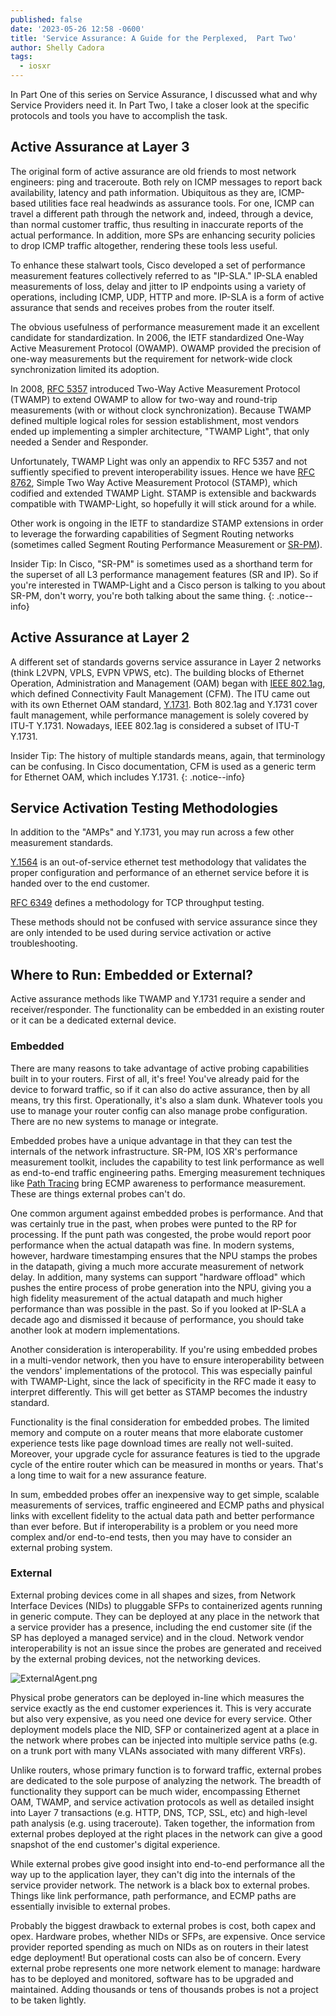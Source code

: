```yaml
---
published: false
date: '2023-05-26 12:58 -0600'
title: 'Service Assurance: A Guide for the Perplexed,  Part Two'
author: Shelly Cadora
tags:
  - iosxr
---
```

In Part One of this series on Service Assurance, I discussed what and why Service Providers need it.  In Part Two, I take a closer look at the specific protocols and tools you have to accomplish the task.

## Active Assurance at Layer 3
The original form of active assurance are old friends to most network engineers: ping and traceroute.  Both rely on ICMP messages to report back availability, latency and path information. Ubiquitous as they are, ICMP-based utilities face real headwinds as assurance tools.  For one, ICMP can travel a different path through the network and, indeed, through a device, than normal customer traffic, thus resulting in inaccurate reports of the actual performance. In addition, more SPs are enhancing security policies to drop ICMP traffic altogether, rendering these tools less useful.

To enhance these stalwart tools, Cisco developed a set of performance measurement features collectively referred to as "IP-SLA."  IP-SLA enabled measurements of loss, delay and jitter to IP endpoints using a variety of operations, including ICMP, UDP, HTTP and more. IP-SLA is a form of active assurance that sends and receives probes from the router itself.

The obvious usefulness of performance measurement made it an excellent candidate for standardization.  In 2006, the IETF standardized One-Way Active Measurement Protocol (OWAMP). OWAMP provided the precision of one-way measurements but the requirement for network-wide clock synchronization limited its adoption.  

In 2008, [RFC 5357](https://datatracker.ietf.org/doc/html/rfc5357) introduced Two-Way Active Measurement Protocol (TWAMP) to extend OWAMP to allow for two-way and round-trip measurements (with or without clock synchronization). Because TWAMP defined multiple logical roles for session establishment, most vendors ended up implementing a simpler architecture, "TWAMP Light", that only needed a Sender and Responder.  

Unfortunately, TWAMP Light was only an appendix to RFC 5357 and not suffiently specified to prevent interoperability issues.  Hence we have [RFC 8762](https://datatracker.ietf.org/doc/html/rfc8762), Simple Two Way Active Measurement Protocol (STAMP), which codified and extended TWAMP Light. STAMP is extensible and backwards compatible with TWAMP-Light, so hopefully it will stick around for a while.

Other work is ongoing in the IETF to standardize STAMP extensions in order to leverage the forwarding capabilities of Segment Routing networks (sometimes called Segment Routing Performance Measurement or [SR-PM](https://datatracker.ietf.org/doc/draft-ietf-ippm-stamp-srpm/)).  

Insider Tip: In Cisco, "SR-PM" is sometimes used as a shorthand term for the superset of all L3 performance management features (SR and IP).  So if you're interested in TWAMP-Light and a Cisco person is talking to you about SR-PM, don't worry, you're both talking about the same thing.
{: .notice--info}

## Active Assurance at Layer 2

A different set of standards governs service assurance in Layer 2 networks (think L2VPN, VPLS, EVPN VPWS, etc).  The building blocks of Ethernet Operation, Administration and Management (OAM) began with [IEEE 802.1ag](https://www.ieee802.org/1/pages/802.1ag.html), which defined Connectivity Fault Management (CFM).  The ITU came out with its own Ethernet OAM standard, [Y.1731](https://www.itu.int/rec/T-REC-Y.1731/en). Both 802.1ag and Y.1731 cover fault management, while performance management is solely covered by ITU-T Y.1731. Nowadays, IEEE 802.1ag is considered a subset of ITU-T Y.1731.

Insider Tip: The history of multiple standards means, again, that terminology can be confusing.  In Cisco documentation, CFM is used as a generic term for Ethernet OAM, which includes Y.1731.
{: .notice--info}

## Service Activation Testing Methodologies

In addition to the "AMPs" and Y.1731, you may run across a few other measurement standards. 

[Y.1564](https://www.itu.int/rec/T-REC-Y.1564-201602-I/en) is an out-of-service ethernet test methodology that validates the proper configuration and performance of an ethernet service before it is handed over to the end customer.  

[RFC 6349](https://www.ietf.org/rfc/rfc6349.txt) defines a methodology for TCP throughput testing.

These methods should not be confused with service assurance since they are only intended to be used during service activation or active troubleshooting.

## Where to Run: Embedded or External?

Active assurance methods like TWAMP and Y.1731 require a sender and receiver/responder.  The functionality can be embedded in an existing router or it can be a dedicated external device.

### Embedded
There are many reasons to take advantage of active probing capabilities built in to your routers.  First of all, it's free!  You've already paid for the device to forward traffic, so if it can also do active assurance, then by all means, try this first.  Operationally, it's also a slam dunk.  Whatever tools you use to manage your router config can also manage probe configuration.  There are no new systems to manage or integrate.

Embedded probes have a unique advantage in that they can test the internals of the network infrastructure. SR-PM, IOS XR's performance measurement toolkit, includes the capability to test link performance as well as end-to-end traffic engineering paths. Emerging measurement techniques like [Path Tracing](https://datatracker.ietf.org/doc/draft-filsfils-spring-path-tracing/) bring ECMP awareness to performance measurement.  These are things external probes can't do.

One common argument against embedded probes is performance.  And that was certainly true in the past, when probes were punted to the RP for processing. If the punt path was congested, the probe would report poor performance when the actual datapath was fine. In modern systems, however, hardware timestamping ensures that the NPU stamps the probes in the datapath, giving a much more accurate measurement of network delay.  In addition, many systems can support "hardware offload" which pushes the entire process of probe generation into the NPU, giving you a high fidelity measurement of the actual datapath and much higher performance than was possible in the past.  So if you looked at IP-SLA a decade ago and dismissed it because of performance, you should take another look at modern implementations.

Another consideration is interoperability.  If you're using embedded probes in a multi-vendor network, then you have to ensure interoperability between the vendors' implementations of the protocol.  This was especially painful with TWAMP-Light, since the lack of specificity in the RFC made it easy to interpret differently.  This will get better as STAMP becomes the industry standard.

Functionality is the final consideration for embedded probes. The limited memory and compute on a router means that more elaborate customer experience tests like page download times are really not well-suited.  Moreover, your upgrade cycle for assurance features is tied to the upgrade cycle of the entire router which can be measured in months or years.  That's a long time to wait for a new assurance feature.

In sum, embedded probes offer an inexpensive way to get simple, scalable measurements of services, traffic engineered and ECMP paths and physical links with excellent fidelity to the actual data path and better performance than ever before. But if interoperability is a problem or you need more complex and/or end-to-end tests, then you may have to consider an external probing system.

### External
External probing devices come in all shapes and sizes, from Network Interface Devices (NIDs) to pluggable SFPs to containerized agents running in generic compute.  They can be deployed at any place in the network that a service provider has a presence, including the end customer site (if the SP has deployed a managed service) and in the cloud. Network vendor interoperability is not an issue since the probes are generated and received by the external probing devices, not the networking devices.

![ExternalAgent.png]({{site.baseurl}}/images/ExternalAgent.png)

Physical probe generators can be deployed in-line which measures the service exactly as the end customer experiences it. This is very accurate but also very expensive, as you need one device for every service.  Other deployment models place the NID, SFP or containerized agent at a place in the network where probes can be injected into multiple service paths (e.g. on a trunk port with many VLANs associated with many different VRFs).

Unlike routers, whose primary function is to forward traffic, external probes are dedicated to the sole purpose of analyzing the network. The breadth of functionality they support can be much wider, encompassing Ethernet OAM, TWAMP, and service activation protocols as well as detailed insight into Layer 7 transactions (e.g. HTTP, DNS, TCP, SSL, etc) and high-level path analysis (e.g. using traceroute). Taken together, the information from external probes deployed at the right places in the network can give a good snapshot of the end customer's digital experience.

While external probes give good insight into end-to-end performance all the way up to the application layer, they can't dig into the internals of the service provider network.  The network is a black box to external probes. Things like link performance, path performance, and ECMP paths are essentially invisible to external probes.  

Probably the biggest drawback to external probes is cost, both capex and opex.  Hardware probes, whether NIDs or SFPs, are expensive.  Once service provider reported spending as much on NIDs as on routers in their latest edge deployment!  But operational costs can also be of concern.  Every external probe represents one more network element to manage: hardware has to be deployed and monitored, software has to be upgraded and maintained.  Adding thousands or tens of thousands probes is not a project to be taken lightly.
